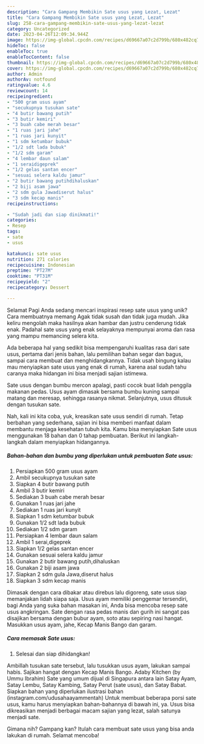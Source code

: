 ```yaml
---
description: "Cara Gampang Membikin Sate usus yang Lezat, Lezat"
title: "Cara Gampang Membikin Sate usus yang Lezat, Lezat"
slug: 258-cara-gampang-membikin-sate-usus-yang-lezat-lezat
category: Uncategorized
date: 2023-04-26T12:09:34.944Z
image: https://img-global.cpcdn.com/recipes/d69667a07c2d799b/680x482cq70/sate-usus-foto-resep-utama.jpg
hideToc: false
enableToc: true
enableTocContent: false
thumbnail: https://img-global.cpcdn.com/recipes/d69667a07c2d799b/680x482cq70/sate-usus-foto-resep-utama.jpg
cover: https://img-global.cpcdn.com/recipes/d69667a07c2d799b/680x482cq70/sate-usus-foto-resep-utama.jpg
author: Admin
authorAv: notfound
ratingvalue: 4.6
reviewcount: 14
recipeingredient:
- "500 gram usus ayam"
- "secukupnya tusukan sate"
- "4 butir bawang putih"
- "3 butir kemiri"
- "3 buah cabe merah besar"
- "1 ruas jari jahe"
- "1 ruas jari kunyit"
- "1 sdm ketumbar bubuk"
- "1/2 sdt lada bubuk"
- "1/2 sdm garam"
- "4 lembar daun salam"
- "1 seraidigeprek"
- "1/2 gelas santan encer"
- "sesuai selera kaldu jamur"
- "2 butir bawang putihdihaluskan"
- "2 biji asam jawa"
- "2 sdm gula Jawadiserut halus"
- "3 sdm kecap manis"
recipeinstructions:

- "Sudah jadi dan siap dinikmati!"
categories:
- Resep
tags:
- sate
- usus

katakunci: sate usus 
nutrition: 271 calories
recipecuisine: Indonesian
preptime: "PT27M"
cooktime: "PT31M"
recipeyield: "2"
recipecategory: Dessert

---
```



Selamat Pagi Anda sedang mencari inspirasi resep sate usus yang unik? Cara membuatnya memang Agak tidak susah dan tidak juga mudah. Jika keliru mengolah maka hasilnya akan hambar dan justru cenderung tidak enak. Padahal sate usus yang enak selayaknya mempunyai aroma dan rasa yang mampu memancing selera kita.


Ada beberapa hal yang sedikit bisa mempengaruhi kualitas rasa dari sate usus, pertama dari jenis bahan, lalu pemilihan bahan segar dan bagus, sampai cara membuat dan menghidangkannya. Tidak usah bingung kalau mau menyiapkan sate usus yang enak di rumah, karena asal sudah tahu caranya maka hidangan ini bisa menjadi sajian istimewa.

Sate usus dengan bumbu mercon apalagi, pasti cocok buat lidah penggila makanan pedas. Usus ayam dimasak bersama bumbu kuning sampai matang dan meresap, sehingga rasanya nikmat. Selanjutnya, usus ditusuk dengan tusukan sate.


Nah, kali ini kita coba, yuk, kreasikan sate usus sendiri di rumah. Tetap berbahan yang sederhana, sajian ini bisa memberi manfaat dalam membantu menjaga kesehatan tubuh kita. Kamu bisa menyiapkan Sate usus menggunakan 18 bahan dan 0 tahap pembuatan. Berikut ini langkah-langkah dalam menyiapkan hidangannya.

<!--inarticleads1-->

##### Bahan-bahan dan bumbu yang diperlukan untuk pembuatan Sate usus:

1. Persiapkan 500 gram usus ayam
1. Ambil secukupnya tusukan sate
1. Siapkan 4 butir bawang putih
1. Ambil 3 butir kemiri
1. Sediakan 3 buah cabe merah besar
1. Gunakan 1 ruas jari jahe
1. Sediakan 1 ruas jari kunyit
1. Siapkan 1 sdm ketumbar bubuk
1. Gunakan 1/2 sdt lada bubuk
1. Sediakan 1/2 sdm garam
1. Persiapkan 4 lembar daun salam
1. Ambil 1 serai,digeprek
1. Siapkan 1/2 gelas santan encer
1. Gunakan sesuai selera kaldu jamur
1. Gunakan 2 butir bawang putih,dihaluskan
1. Gunakan 2 biji asam jawa
1. Siapkan 2 sdm gula Jawa,diserut halus
1. Siapkan 3 sdm kecap manis


Dimasak dengan cara dibakar atau direbus lalu digoreng, sate usus siap memanjakan lidah siapa saja. Usus ayam memiliki penggemar tersendiri, bagi Anda yang suka bahan masakan ini, Anda bisa mencoba resep sate usus angkringan. Sate dengan rasa pedas manis dan gurih ini sangat pas disajikan bersama dengan bubur ayam, soto atau sepiring nasi hangat. Masukkan usus ayam, jahe, Kecap Manis Bango dan garam. 

<!--inarticleads2-->

##### Cara memasak Sate usus:


1. Selesai dan siap dihidangkan!

Ambillah tusukan sate tersebut, lalu tusukkan usus ayam, lakukan sampai habis. Sajikan hangat dengan Kecap Manis Bango. Adaby Kitchen (by Ummu Ibrahim) Sate yang umum dijual di Singapura antara lain Satay Ayam, Satay Lembu, Satay Kambing, Satay Perut (sate usus), dan Satay Babat. Siapkan bahan yang diperlukan ilustrasi bahan (instagram.com/udusahaayammentah) Untuk membuat beberapa porsi sate usus, kamu harus menyiapkan bahan-bahannya di bawah ini, ya. Usus bisa dikreasikan menjadi berbagai macam sajian yang lezat, salah satunya menjadi sate. 

Gimana nih? Gampang kan? Itulah cara membuat sate usus yang bisa anda lakukan di rumah. Selamat mencoba!
